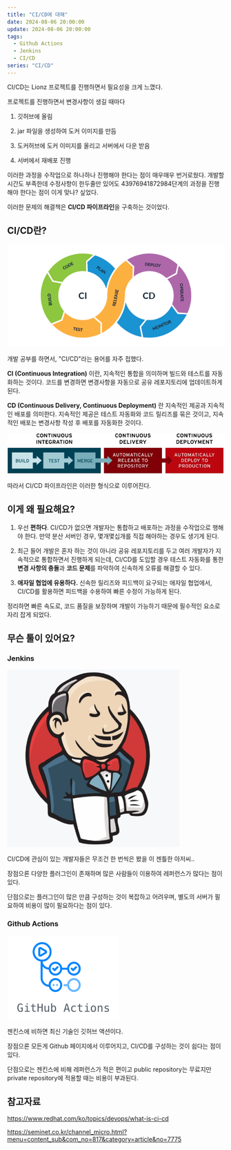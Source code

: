 ```yaml
---
title: "CI/CD에 대해"
date: 2024-08-06 20:00:00
update: 2024-08-06 20:00:00
tags:
  - Github Actions
  - Jenkins
  - CI/CD
series: "CI/CD"
---
```


CI/CD는 Lionz 프로젝트를 진행하면서 필요성을 크게 느꼈다.

프로젝트를 진행하면서 변경사항이 생길 때마다 

1. 깃허브에 올림

2. jar 파일을 생성하여 도커 이미지를 만듬

3. 도커허브에 도커 이미지를 올리고 서버에서 다운 받음

2. 서버에서 재배포 진행

이러한 과정을 수작업으로 하나하나 진행해야 한다는 점이 매우매우 번거로웠다. 개발할 시간도 부족한데 수정사항이 한두줄만 있어도 43976941872984단계의 과정을 진행해야 한다는 점이 이게 맞나? 싶었다.

이러한 문제의 해결책은 **CI/CD 파이프라인**을 구축하는 것이었다.

## CI/CD란?

![](cicd.png)

개발 공부를 하면서, "CI/CD"라는 용어를 자주 접했다.

**CI (Continuous Integration)** 이란, 지속적인 통합을 의미하며 빌드와 테스트를 자동화하는 것이다. 코드를 변경하면 변경사항을 자동으로 공유 레포지토리에 업데이트하게 된다.

**CD (Continuous Delivery, Continuous Deployment)** 란 지속적인 제공과 지속적인 배포를 의미한다. 지속적인 제공은 테스트 자동화와 코드 릴리즈를 묶은 것이고, 지속적인 배포는 변경사항 작성 후 배포를 자동화한 것이다.

![](image.png)

따라서 CI/CD 파이프라인은 이러한 형식으로 이루어진다.

## 이게 왜 필요해요?

1. 우선 **편하다**. CI/CD가 없으면 개발자는 통합하고 배포하는 과정을 수작업으로 행해야 한다. 만약 분산 서버인 경우, 몇개몇십개를 직접 해야하는 경우도 생기게 된다. 

2. 최근 들어 개발은 혼자 하는 것이 아니라 공유 레포지토리를 두고 여러 개발자가 지속적으로 통합하면서 진행하게 되는데, CI/CD를 도입할 경우 테스트 자동화를 통한 **변경 사항의 충돌**과 **코드 문제**를 파악하여 신속하게 오류를 해결할 수 있다.

3. **애자일 협업에 유용하다.** 신속한 릴리즈와 피드백이 요구되는 애자일 협업에서, CI/CD를 활용하면 피드백을 수용하여 빠른 수정이 가능하게 된다.

정리하면 빠른 속도로, 코드 품질을 보장하며 개발이 가능하기 때문에 필수적인 요소로 자리 잡게 되었다.

## 무슨 툴이 있어요?

### Jenkins

![](image-1.png)

CI/CD에 관심이 있는 개발자들은 무조건 한 번씩은 봤을 이 젠틀한 아저씨..

장점으론 다양한 플러그인이 존재하며 많은 사람들이 이용하여 레퍼런스가 많다는 점이 있다.

단점으로는 플러그인이 많은 만큼 구성하는 것이 복잡하고 어려우며, 별도의 서버가 필요하여 비용이 많이 필요하다는 점이 있다.

### Github Actions

![](image-2.png)

젠킨스에 비하면 최신 기술인 깃허브 액션이다.

장점으론 모든게 Github 페이지에서 이루어지고, CI/CD를 구성하는 것이 쉽다는 점이 있다.

단점으로는 젠킨스에 비해 레퍼런스가 적은 편이고 public repository는 무료지만 private repository에 적용할 때는 비용이 부과된다.

## 참고자료

https://www.redhat.com/ko/topics/devops/what-is-ci-cd

https://seminet.co.kr/channel_micro.html?menu=content_sub&com_no=817&category=article&no=7775

